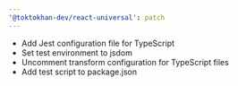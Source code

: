 ```yaml
---
'@toktokhan-dev/react-universal': patch
---
```


- Add Jest configuration file for TypeScript
- Set test environment to jsdom
- Uncomment transform configuration for TypeScript files
- Add test script to package.json
